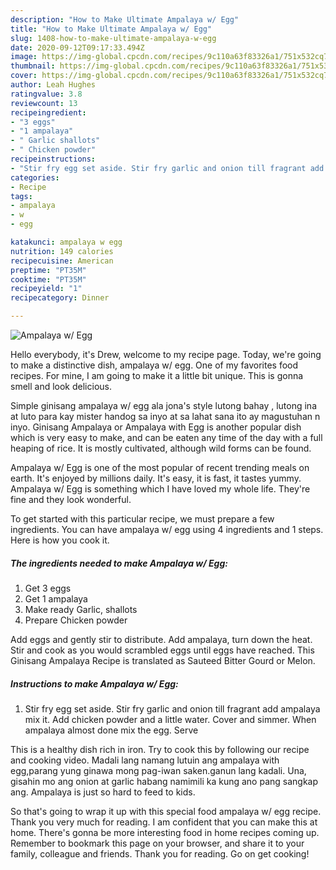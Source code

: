 ```yaml
---
description: "How to Make Ultimate Ampalaya w/ Egg"
title: "How to Make Ultimate Ampalaya w/ Egg"
slug: 1408-how-to-make-ultimate-ampalaya-w-egg
date: 2020-09-12T09:17:33.494Z
image: https://img-global.cpcdn.com/recipes/9c110a63f83326a1/751x532cq70/ampalaya-w-egg-recipe-main-photo.jpg
thumbnail: https://img-global.cpcdn.com/recipes/9c110a63f83326a1/751x532cq70/ampalaya-w-egg-recipe-main-photo.jpg
cover: https://img-global.cpcdn.com/recipes/9c110a63f83326a1/751x532cq70/ampalaya-w-egg-recipe-main-photo.jpg
author: Leah Hughes
ratingvalue: 3.8
reviewcount: 13
recipeingredient:
- "3 eggs"
- "1 ampalaya"
- " Garlic shallots"
- " Chicken powder"
recipeinstructions:
- "Stir fry egg set aside. Stir fry garlic and onion till fragrant add ampalaya mix it. Add chicken powder and a little water. Cover and simmer. When ampalaya almost done mix the egg. Serve"
categories:
- Recipe
tags:
- ampalaya
- w
- egg

katakunci: ampalaya w egg 
nutrition: 149 calories
recipecuisine: American
preptime: "PT35M"
cooktime: "PT35M"
recipeyield: "1"
recipecategory: Dinner

---
```



![Ampalaya w/ Egg](https://img-global.cpcdn.com/recipes/9c110a63f83326a1/751x532cq70/ampalaya-w-egg-recipe-main-photo.jpg)

Hello everybody, it's Drew, welcome to my recipe page. Today, we're going to make a distinctive dish, ampalaya w/ egg. One of my favorites food recipes. For mine, I am going to make it a little bit unique. This is gonna smell and look delicious.

Simple ginisang ampalaya w/ egg ala jona&#39;s style lutong bahay , lutong ina at luto para kay mister handog sa inyo at sa lahat sana ito ay magustuhan n inyo. Ginisang Ampalaya or Ampalaya with Egg is another popular dish which is very easy to make, and can be eaten any time of the day with a full heaping of rice. It is mostly cultivated, although wild forms can be found.

Ampalaya w/ Egg is one of the most popular of recent trending meals on earth. It's enjoyed by millions daily. It's easy, it is fast, it tastes yummy. Ampalaya w/ Egg is something which I have loved my whole life. They're fine and they look wonderful.


To get started with this particular recipe, we must prepare a few ingredients. You can have ampalaya w/ egg using 4 ingredients and 1 steps. Here is how you cook it.

<!--inarticleads1-->

##### The ingredients needed to make Ampalaya w/ Egg:

1. Get 3 eggs
1. Get 1 ampalaya
1. Make ready  Garlic, shallots
1. Prepare  Chicken powder


Add eggs and gently stir to distribute. Add ampalaya, turn down the heat. Stir and cook as you would scrambled eggs until eggs have reached. This Ginisang Ampalaya Recipe is translated as Sauteed Bitter Gourd or Melon. 

<!--inarticleads2-->

##### Instructions to make Ampalaya w/ Egg:

1. Stir fry egg set aside. Stir fry garlic and onion till fragrant add ampalaya mix it. Add chicken powder and a little water. Cover and simmer. When ampalaya almost done mix the egg. Serve


This is a healthy dish rich in iron. Try to cook this by following our recipe and cooking video. Madali lang namang lutuin ang ampalaya with egg,parang yung ginawa mong pag-iwan saken.ganun lang kadali. Una, gisahin mo ang onion at garlic habang namimili ka kung ano pang sangkap ang. Ampalaya is just so hard to feed to kids. 

So that's going to wrap it up with this special food ampalaya w/ egg recipe. Thank you very much for reading. I am confident that you can make this at home. There's gonna be more interesting food in home recipes coming up. Remember to bookmark this page on your browser, and share it to your family, colleague and friends. Thank you for reading. Go on get cooking!
